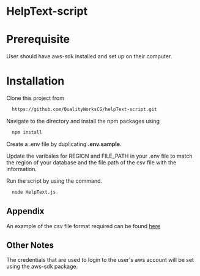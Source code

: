 # HelpText-script

# Prerequisite

User should have aws-sdk installed and set up on their computer. 

# Installation

Clone this project from

```bash
  https://github.com/QualityWorksCG/helpText-script.git
```
Navigate to the directory and install the npm packages using

```bash
  npm install
```

Create a .env file by duplicating **.env.sample**.

Update the varibales for REGION and FILE_PATH in your .env file to match the region of your database and the file path of the csv file with the information.  

Run the script by using the command.

```bash
  node HelpText.js
```

## Appendix

An example of the csv file format required can be found [here](https://drive.google.com/file/d/1jrE8ynXxB8c8evYz2KSC4ZZgMhR-WgTv/view?usp=sharing)


## Other Notes

The credentials that are used to login to the user's aws account will be set using the aws-sdk package.